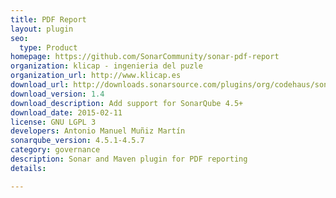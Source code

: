 ```yaml
---
title: PDF Report
layout: plugin
seo: 
  type: Product
homepage: https://github.com/SonarCommunity/sonar-pdf-report
organization: klicap - ingenieria del puzle
organization_url: http://www.klicap.es
download_url: http://downloads.sonarsource.com/plugins/org/codehaus/sonar-plugins/sonar-pdfreport-plugin/1.4/sonar-pdfreport-plugin-1.4.jar
download_version: 1.4
download_description: Add support for SonarQube 4.5+
download_date: 2015-02-11
license: GNU LGPL 3
developers: Antonio Manuel Muñiz Martín
sonarqube_version: 4.5.1-4.5.7
category: governance
description: Sonar and Maven plugin for PDF reporting
details: 

---
```

